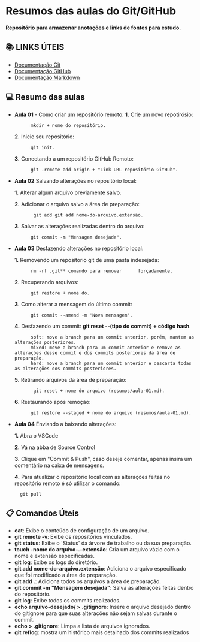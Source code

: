 # Resumos das aulas do Git/GitHub

**Repositório para armazenar anotações e links de fontes para estudo.**

## 📚 LINKS ÚTEIS
- [Documentação Git](https://git.scm.com/doc)
- [Documentação GitHub](https://docs.github.com/)
- [Documentação Markdown](https://docs.github.com/pt/get-started/writing-on-github/getting-started-with-writing-and-formatting-on-github/basic-writing-and-formatting-syntax)

## 💻 Resumo das aulas

- **Aula 01** - Como criar um repositório remoto:
    **1.** Crie um novo repotirósio: 
    
            mkdir + nome do repositório.

    **2.** Inicie seu repositório: 
            
            git init.

    **3.** Conectando a um repositório GitHub Remoto:
            
            git .remote add origin + "Link URL repositório GitHub".

- **Aula 02** Salvando alterações no repositório local:

    **1.** Alterar algum arquivo previamente salvo.

    **2.** Adicionar o arquivo salvo a área de preparação:
    
             git add git add nome-do-arquivo.extensão.

    **3.** Salvar as alterações realizadas dentro do arquivo: 
    
            git commit -m "Mensagem desejada".


- **Aula 03** Desfazendo alterações no repositório local:

    **1.** Removendo um repositorio git de uma pasta indesejada: 
    
            rm -rf .git** comando para remover      forçadamente.

    **2.** Recuperando arquivos: 
    
            git restore + nome do.

    **3.** Como alterar a mensagem do último commit:
    
            git commit --amend -m 'Nova mensagem'.

    **4.** Desfazendo um commit: **git reset --(tipo do commit) + código hash**.
            
            soft: move a branch para um commit anterior, porém, mantem as alterações posteriores.
            mixed: move a branch para um commit anterior e remove as alterações desse commit e dos commits posteriores da área de preparação.
            hard: move a branch para um commit anterior e descarta todas as alterações dos commits posteriores.

    **5.** Retirando arquivos da área de preparação:
    
             git reset + nome do arquivo (resumos/aula-01.md).

    **6.** Restaurando após remoção: 
    
            git restore --staged + nome do arquivo (resumos/aula-01.md).
    
- **Aula 04** Enviando a baixando alterações:

    **1.** Abra o VSCode

    **2.** Vá na abba de Source Control

    **3.** Clique em "Commit & Push", caso deseje comentar, apenas insira um comentário na caixa de mensagens.

    **4.** Para atualizar o repositório local com as alterações feitas no repositório remoto é só utilizar o comando:

        git pull
    

## 📋 Comandos Úteis
- **cat**: Exibe o conteúdo de configuração de um arquivo.
- **git remote -v**: Exibe os repositórios vinculados.
- **git status**: Exibe o 'Status' da árvore de trabalho ou da sua preparação.
- **touch -nome do arquivo-.-extensão**: Cria um arquivo vázio com o nome e extensão especificadas.
- **git log**: Exibe os logs do diretório.
- **git add nome-do-arquivo.extensão**: Adiciona o arquivo especificado que foi modificado a área de preparação.
- **git add .**: Adiciona todos os arquivos a área de preparação.
- **git commit -m "Mensagem desejada"**: Salva as alterações feitas dentro do repositório.
- **git log**: Exibe todos os commits realizados.
- **echo arquivo-desejado/ > .gitignore**: Insere o arquivo desejado dentro do gitignore para que suas alterações não sejam salvas durante o commit.
- **echo > .gitignore**: Limpa a lista de arquivos ignorados.
- **git reflog**: mostra um histórico mais detalhado dos commits realizados